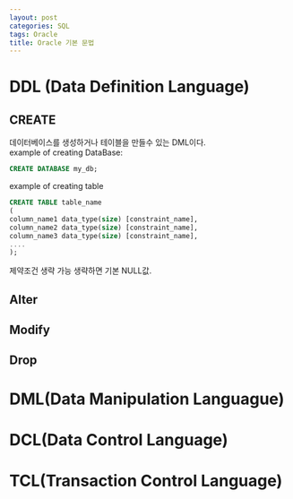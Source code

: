 ```yaml
---
layout: post
categories: SQL
tags: Oracle
title: Oracle 기본 문법
---
```

# DDL (Data Definition Language)
## CREATE
데이터베이스를 생성하거나 테이블을 만들수 있는 DML이다.               
example of creating DataBase:
```sql
CREATE DATABASE my_db;
```
example of creating table
```sql
CREATE TABLE table_name
(
column_name1 data_type(size) [constraint_name],
column_name2 data_type(size) [constraint_name],
column_name3 data_type(size) [constraint_name],
....
);
```
제약조건 생략 가능 생략하면 기본 NULL값.

## Alter

## Modify

## Drop

# DML(Data Manipulation Languague)


# DCL(Data Control Language)

# TCL(Transaction Control Language)
